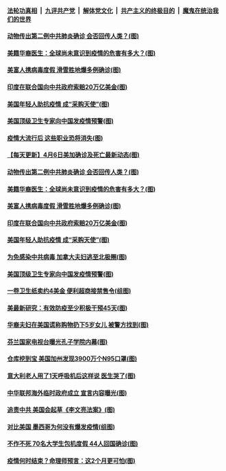

####  [法轮功真相](../../../../basic/blob/master/README.md?t=04062001) &nbsp;|&nbsp; [九评共产党](../../../../9ping.md/blob/master/README.md?t=04062001) &nbsp;|&nbsp; [解体党文化](../../../../jtdwh.md/blob/master/README.md?t=04062001)  &nbsp;|&nbsp; [共产主义的终极目的](../../../../gczydzjmd.md/blob/master/README.md?t=04062001) &nbsp;|&nbsp; [魔鬼在统治我们的世界](../../../../mgztzwmdsj.md/blob/master/README.md?t=04062001) 

#### [动物传出第二例中共肺炎确诊 会否回传人类？(图)](../pages/p3/928795.md?t=04062001) 

#### [美籍华裔医生：全球尚未意识到疫情的危害有多大？(图)](../pages/p3/928784.md?t=04062001) 

#### [美富人携病毒度假 滑雪胜地爆多例确诊(图)](../pages/p3/928780.md?t=04062001) 

#### [印度在联合国向中共政府索赔20万亿美金(图)](../pages/p3/928769.md?t=04062001) 

#### [美国年轻人助抗疫情 成“采购天使”(图)](../pages/p3/928762.md?t=04062001) 

#### [美国顶级卫生专家向中国发疫情预警(图)](../pages/p3/928689.md?t=04062001) 

#### [疫情大流行后 这些职业恐将消失(图)](../pages/p3/928823.md?t=04062001) 

#### [【每天更新】4月6日美加确诊及死亡最新动态(图)](../pages/p3/928262.md?t=04062001) 

#### [动物传出第二例中共肺炎确诊 会否回传人类？(图)](../pages/p3/928795.md?t=04062001) 

#### [美籍华裔医生：全球尚未意识到疫情的危害有多大？(图)](../pages/p3/928784.md?t=04062001) 

#### [美富人携病毒度假 滑雪胜地爆多例确诊(图)](../pages/p3/928780.md?t=04062001) 

#### [印度在联合国向中共政府索赔20万亿美金(图)](../pages/p3/928769.md?t=04062001) 

#### [美国年轻人助抗疫情 成“采购天使”(图)](../pages/p3/928762.md?t=04062001) 

#### [为免感染中共病毒 加拿大夫妇逃至北极圈(图)](../pages/p3/928760.md?t=04062001) 

#### [美国顶级卫生专家向中国发疫情预警(图)](../pages/p3/928689.md?t=04062001) 

#### [一卷卫生纸卖约4美金 便利超商接禁售令(组图)](../pages/p3/928683.md?t=04062001) 

#### [美最新研究：有效防疫至少积极干预45天(图)](../pages/p3/928681.md?t=04062001) 

#### [华裔夫妇在美国谎称购物扔下5岁女儿 被警方找到(图)](../pages/p3/928670.md?t=04062001) 

#### [芬兰国家电视台曝光孔子学院内幕(图)](../pages/p3/928669.md?t=04062001) 

#### [仓库挖到宝 美国加州发现3900万个N95口罩(图)](../pages/p3/928665.md?t=04062001) 

#### [意大利老人用了1天呼吸机后这样说 医生哭了(图)](../pages/p3/928548.md?t=04062001) 

#### [中华联邦海外临时政府成立 宣言内容曝光(图)](../pages/p3/928589.md?t=04062001) 

#### [追责中共 美国会起草《李文亮法案》(图)](../pages/p3/928581.md?t=04062001) 

#### [对比美国 墨西哥为何没有爆发疫情(组图)](../pages/p3/928550.md?t=04062001) 

#### [不作不死 70名大学生包机度假 44人回国确诊(图)](../pages/p3/928518.md?t=04062001) 

#### [疫情何时结束？命理师预言：这2个月更可怕(图)](../pages/p3/928515.md?t=04062001) 

